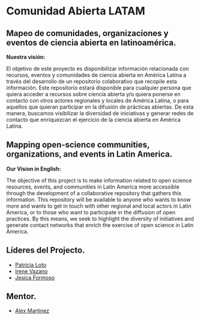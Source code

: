 # Comunidad Abierta LATAM

## **Mapeo de comunidades, organizaciones y eventos de ciencia abierta en latinoamérica.**

**Nuestra visión:**

El objetivo de este proyecto es disponibilizar información relacionada con recursos, eventos y comunidades de ciencia abierta en América Latina a través del desarrollo de un repositorio colaborativo que recopile esta información. Este repositorio estará disponible para cualquier persona que quiera acceder a recursos sobre ciencia abierta y/o quiera ponerse en contacto con otros actores regionales y locales de América Latina, o para aquellos que quieran participar en la difusión de prácticas abiertas. De esta manera, buscamos visibilizar la diversidad de iniciativas y generar redes de contacto que enriquezcan el ejercicio de la ciencia abierta en América Latina.

## **Mapping open-science communities, organizations, and events in Latin America.**

**Our Vision in English:**

The objective of this project is to make information related to open science resources, events, and communities in Latin America more accessible through the development of a collaborative repository that gathers this information. This repository will be available to anyone who wants to know more and wants to get in touch with other regional and local actors in Latin America, or to those who want to participate in the diffusion of open practices. By this means, we seek to highlight the diversity of initiatives and generate contact networks that enrich the exercise of open science in Latin America.

## **Líderes del Projecto.**

* [Patricia Loto](https://github.com/PatriLoto)
* [Irene Vazano](https://github.com/4iro)
* [Jesica Formoso](https://github.com/JFormoso)

## Mentor.

* [Alex Martinez](https://github.com/mxrtinez)


